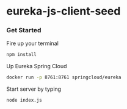 # eureka-js-client-seed

### Get Started
Fire up your terminal

```sh
npm install
```

Up Eureka Spring Cloud
```sh
docker run -p 8761:8761 springcloud/eureka
```

Start server by typing
```sh
node index.js
```
